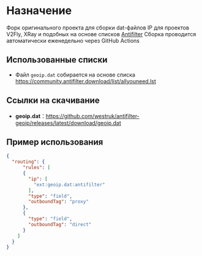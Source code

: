 # Назначение

Форк оригинального проекта для сборки dat-файлов IP для проектов V2Fly, XRay и подобных на основе списков [Antifilter](https://antifilter.download/)
Сборка проводится автоматически еженедельно через GitHub Actions

## Использованные списки
- Файл ```geoip.dat``` собирается на основе списка <https://community.antifilter.download/list/allyouneed.lst>

## Ссылки на скачивание

- **geoip.dat**：<https://github.com/westruk/antifilter-geoip/releases/latest/download/geoip.dat>

## Пример использования

```json
{
  "routing": {
      "rules": [
      {
        "ip": [
          "ext:geoip.dat:antifilter"
        ],
        "type": "field",
        "outboundTag": "proxy"
      },
      {
        "type": "field",
        "outboundTag": "direct"
      }
    ]
  }
}
```
